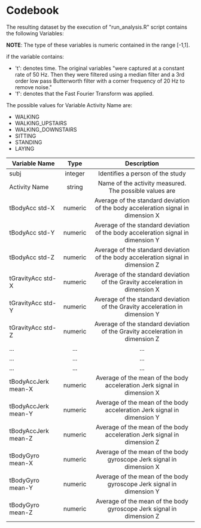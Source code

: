 # Codebook

The resulting dataset by the execution of "run_analysis.R" script contains the following Variables:

**NOTE**: The type of these variables is numeric contained in the range [-1,1].

if the variable contains:
- 't': denotes time. The original variables "were captured at a constant rate of 50 Hz. Then they were filtered using a median filter and a 3rd order low pass Butterworth filter with a corner frequency of 20 Hz to remove noise."
- 'f': denotes that the Fast Fourier Transform was applied.

The possible values for Variable Activity Name are:
* WALKING
* WALKING_UPSTAIRS
* WALKING_DOWNSTAIRS
* SITTING
* STANDING
* LAYING

| Variable Name|Type|Description|
| -------------|:-------:|:------------------------------------------------:|
| subj | integer |Identifies a person of the study |
| Activity Name 		| string | Name of the activity measured. The possible values are |
| tBodyAcc std-X 		| numeric | Average of the standard deviation of the body acceleration signal in dimension X |
| tBodyAcc std-Y 		| numeric | Average of the standard deviation of the body acceleration signal in dimension Y |
| tBodyAcc std-Z 		| numeric | Average of the standard deviation of the body acceleration signal in dimension Z |
| tGravityAcc std-X 	| numeric | Average of the standard deviation of the Gravity acceleration in dimension X |
| tGravityAcc std-Y 	| numeric | Average of the standard deviation of the Gravity acceleration in dimension Y |
| tGravityAcc std-Z 	| numeric | Average of the standard deviation of the Gravity acceleration in dimension Z |
| ... | ... | ... |
| ... | ... | ... |
| ... | ... | ... |
| tBodyAccJerk mean-X 	| numeric | Average of the mean of the body acceleration Jerk signal in dimension X |
| tBodyAccJerk mean-Y 	| numeric | Average of the mean of the body acceleration Jerk signal in dimension Y |
| tBodyAccJerk mean-Z 	| numeric | Average of the mean of the body acceleration Jerk signal in dimension Z |
| tBodyGyro mean-X 		| numeric | Average of the mean of the body gyroscope Jerk signal in dimension X |
| tBodyGyro mean-Y 		| numeric | Average of the mean of the body gyroscope Jerk signal in dimension Y |
| tBodyGyro mean-Z 		| numeric | Average of the mean of the body gyroscope Jerk signal in dimension Z |
